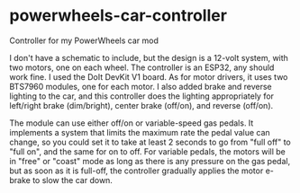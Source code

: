 # powerwheels-car-controller
Controller for my PowerWheels car mod

I don't have a schematic to include, but the design is a 12-volt system, with two motors, one on each wheel. The controller is an ESP32, any should work fine. I used the DoIt DevKit V1 board. As for motor drivers, it uses two BTS7960 modules, one for each motor. I also added brake and reverse lighting to the car, and this controller does the lighting appropriately for left/right brake (dim/bright), center brake (off/on), and reverse (off/on).

The module can use either off/on or variable-speed gas pedals. It implements a system that limits the maximum rate the pedal value can change, so you could set it to take at least 2 seconds to go from "full off" to "full on", and the same for on to off. For variable pedals, the motors will be in "free" or "coast" mode as long as there is any pressure on the gas pedal, but as soon as it is full-off, the controller gradually applies the motor e-brake to slow the car down.
